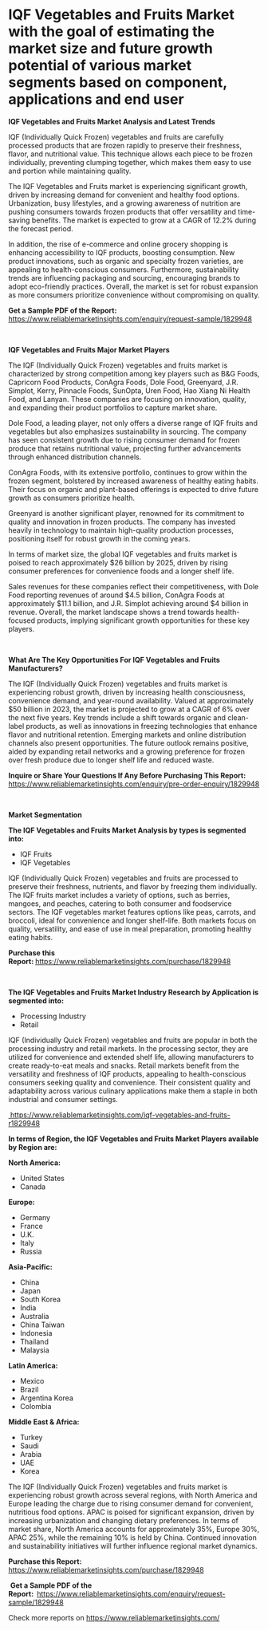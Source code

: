 <p><h1>IQF Vegetables and Fruits Market with the goal of estimating the market size and future growth potential of various market segments based on component, applications and end user</h1></p><p><strong>IQF Vegetables and Fruits Market Analysis and Latest Trends</strong></p>
<p><p>IQF (Individually Quick Frozen) vegetables and fruits are carefully processed products that are frozen rapidly to preserve their freshness, flavor, and nutritional value. This technique allows each piece to be frozen individually, preventing clumping together, which makes them easy to use and portion while maintaining quality.</p><p>The IQF Vegetables and Fruits market is experiencing significant growth, driven by increasing demand for convenient and healthy food options. Urbanization, busy lifestyles, and a growing awareness of nutrition are pushing consumers towards frozen products that offer versatility and time-saving benefits. The market is expected to grow at a CAGR of 12.2% during the forecast period.</p><p>In addition, the rise of e-commerce and online grocery shopping is enhancing accessibility to IQF products, boosting consumption. New product innovations, such as organic and specialty frozen varieties, are appealing to health-conscious consumers. Furthermore, sustainability trends are influencing packaging and sourcing, encouraging brands to adopt eco-friendly practices. Overall, the market is set for robust expansion as more consumers prioritize convenience without compromising on quality.</p></p>
<p><strong>Get a Sample PDF of the Report:&nbsp;</strong> <a href="https://www.reliablemarketinsights.com/enquiry/request-sample/1829948?utm_campaign=2183&utm_medium=2&utm_source=Github&utm_content=ia&utm_term=07042025&utm_id=iqf-vegetables-and-fruits">https://www.reliablemarketinsights.com/enquiry/request-sample/1829948</a></p>
<p>&nbsp;</p>
<p><strong>IQF Vegetables and Fruits Major Market Players</strong></p>
<p><p>The IQF (Individually Quick Frozen) vegetables and fruits market is characterized by strong competition among key players such as B&G Foods, Capricorn Food Products, ConAgra Foods, Dole Food, Greenyard, J.R. Simplot, Kerry, Pinnacle Foods, SunOpta, Uren Food, Hao Xiang Ni Health Food, and Lanyan. These companies are focusing on innovation, quality, and expanding their product portfolios to capture market share.</p><p>Dole Food, a leading player, not only offers a diverse range of IQF fruits and vegetables but also emphasizes sustainability in sourcing. The company has seen consistent growth due to rising consumer demand for frozen produce that retains nutritional value, projecting further advancements through enhanced distribution channels.</p><p>ConAgra Foods, with its extensive portfolio, continues to grow within the frozen segment, bolstered by increased awareness of healthy eating habits. Their focus on organic and plant-based offerings is expected to drive future growth as consumers prioritize health.</p><p>Greenyard is another significant player, renowned for its commitment to quality and innovation in frozen products. The company has invested heavily in technology to maintain high-quality production processes, positioning itself for robust growth in the coming years.</p><p>In terms of market size, the global IQF vegetables and fruits market is poised to reach approximately $26 billion by 2025, driven by rising consumer preferences for convenience foods and a longer shelf life. </p><p>Sales revenues for these companies reflect their competitiveness, with Dole Food reporting revenues of around $4.5 billion, ConAgra Foods at approximately $11.1 billion, and J.R. Simplot achieving around $4 billion in revenue. Overall, the market landscape shows a trend towards health-focused products, implying significant growth opportunities for these key players.</p></p>
<p>&nbsp;</p>
<p><strong>What Are The Key Opportunities For IQF Vegetables and Fruits Manufacturers?</strong></p>
<p><p>The IQF (Individually Quick Frozen) vegetables and fruits market is experiencing robust growth, driven by increasing health consciousness, convenience demand, and year-round availability. Valued at approximately $50 billion in 2023, the market is projected to grow at a CAGR of 6% over the next five years. Key trends include a shift towards organic and clean-label products, as well as innovations in freezing technologies that enhance flavor and nutritional retention. Emerging markets and online distribution channels also present opportunities. The future outlook remains positive, aided by expanding retail networks and a growing preference for frozen over fresh produce due to longer shelf life and reduced waste.</p></p>
<p><strong>Inquire or Share Your Questions If Any Before Purchasing This Report:</strong> <a href="https://www.reliablemarketinsights.com/enquiry/pre-order-enquiry/1829948?utm_campaign=2183&utm_medium=2&utm_source=Github&utm_content=ia&utm_term=07042025&utm_id=iqf-vegetables-and-fruits">https://www.reliablemarketinsights.com/enquiry/pre-order-enquiry/1829948</a></p>
<p>&nbsp;</p>
<p><strong>Market Segmentation</strong></p>
<p><strong>The IQF Vegetables and Fruits Market Analysis by types is segmented into:</strong></p>
<p><ul><li>IQF Fruits</li><li>IQF Vegetables</li></ul></p>
<p><p>IQF (Individually Quick Frozen) vegetables and fruits are processed to preserve their freshness, nutrients, and flavor by freezing them individually. The IQF fruits market includes a variety of options, such as berries, mangoes, and peaches, catering to both consumer and foodservice sectors. The IQF vegetables market features options like peas, carrots, and broccoli, ideal for convenience and longer shelf-life. Both markets focus on quality, versatility, and ease of use in meal preparation, promoting healthy eating habits.</p></p>
<p><strong>Purchase this Report:&nbsp;</strong><a href="https://www.reliablemarketinsights.com/purchase/1829948?utm_campaign=2183&utm_medium=2&utm_source=Github&utm_content=ia&utm_term=07042025&utm_id=iqf-vegetables-and-fruits">https://www.reliablemarketinsights.com/purchase/1829948</a></p>
<p>&nbsp;</p>
<p><strong>The IQF Vegetables and Fruits Market Industry Research by Application is segmented into:</strong></p>
<p><ul><li>Processing Industry</li><li>Retail</li></ul></p>
<p><p>IQF (Individually Quick Frozen) vegetables and fruits are popular in both the processing industry and retail markets. In the processing sector, they are utilized for convenience and extended shelf life, allowing manufacturers to create ready-to-eat meals and snacks. Retail markets benefit from the versatility and freshness of IQF products, appealing to health-conscious consumers seeking quality and convenience. Their consistent quality and adaptability across various culinary applications make them a staple in both industrial and consumer settings.</p></p>
<p><a href="https://www.reliablemarketinsights.com/iqf-vegetables-and-fruits-r1829948?utm_campaign=2183&utm_medium=2&utm_source=Github&utm_content=ia&utm_term=07042025&utm_id=iqf-vegetables-and-fruits">&nbsp;https://www.reliablemarketinsights.com/iqf-vegetables-and-fruits-r1829948</a></p>
<p><strong>In terms of Region, the IQF Vegetables and Fruits Market Players available by Region are:</strong></p>
<p>
    <p> <strong> North America: </strong>
        <ul>
            <li>United States</li>
            <li>Canada</li>
        </ul>
        </p> 
    <p> <strong> Europe: </strong>
        <ul>
            <li>Germany</li>
            <li>France</li>
            <li>U.K.</li>
            <li>Italy</li>
            <li>Russia</li>
        </ul>
        </p> 
    <p> <strong> Asia-Pacific: </strong>
        <ul>
            <li>China</li>
            <li>Japan</li>
            <li>South Korea</li>
            <li>India</li>
            <li>Australia</li>
            <li>China Taiwan</li>
            <li>Indonesia</li>
            <li>Thailand</li>
            <li>Malaysia</li>
        </ul>
        </p> 
    <p> <strong> Latin America: </strong>
        <ul>
            <li>Mexico</li>
            <li>Brazil</li>
            <li>Argentina Korea</li>
            <li>Colombia</li>
        </ul>
        </p> 
    <p> <strong> Middle East & Africa: </strong>
        <ul>
            <li>Turkey</li>
            <li>Saudi</li>
            <li>Arabia</li>
            <li>UAE</li>
            <li>Korea</li>
        </ul>
    </p>
    </p>
<p><p>The IQF (Individually Quick Frozen) vegetables and fruits market is experiencing robust growth across several regions, with North America and Europe leading the charge due to rising consumer demand for convenient, nutritious food options. APAC is poised for significant expansion, driven by increasing urbanization and changing dietary preferences. In terms of market share, North America accounts for approximately 35%, Europe 30%, APAC 25%, while the remaining 10% is held by China. Continued innovation and sustainability initiatives will further influence regional market dynamics.</p></p>
<p><strong>Purchase this Report: </strong><a href="https://www.reliablemarketinsights.com/purchase/1829948?utm_campaign=2183&utm_medium=2&utm_source=Github&utm_content=ia&utm_term=07042025&utm_id=iqf-vegetables-and-fruits">https://www.reliablemarketinsights.com/purchase/1829948</a></p>
<p>&nbsp;<strong>Get a Sample PDF of the Report:&nbsp;&nbsp;</strong><a href="https://www.reliablemarketinsights.com/enquiry/request-sample/1829948?utm_campaign=2183&utm_medium=2&utm_source=Github&utm_content=ia&utm_term=07042025&utm_id=iqf-vegetables-and-fruits">https://www.reliablemarketinsights.com/enquiry/request-sample/1829948</a></p>
<p><strong></strong></p>
<p>Check more reports on <a href="https://www.reliablemarketinsights.com/?utm_campaign=2183&utm_medium=2&utm_source=Github&utm_content=ia&utm_term=07042025&utm_id=iqf-vegetables-and-fruits">https://www.reliablemarketinsights.com/</a></p>